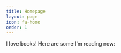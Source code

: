 ```yaml
---
title: Homepage
layout: page
icon: fa-home
order: 1
---
```



I love books! Here are some I'm reading now:

